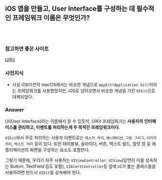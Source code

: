 ## iOS 앱을 만들고, User Interface를 구성하는 데 필수적인 프레임워크 이름은 무엇인가?


<br>
<br>

### 참고하면 좋은 사이트
[UIKit](https://developer.apple.com/documentation/uikit)


### 사전지식
* 사실 iOS이전의 macOS에서는 비슷한 개념으로 `Appkit(Application kit)`이라는 프레임워크를 사용했었지만, iOS로 넘어오면서 비슷한 개념을 가진 `UIkit`으로 대체되었다.
 

### Answer
UI(User Interface)라는 이름에서 알 수 있듯이, UIKit 프레임워크는 **사용자의 인터페이스를 관리하고, 이벤트를 처리하는게 주 목적인 프레임워크이다.**

`UIkit`에서 주로 처리하는 사용자 이벤트로는 `제스처 처리`, `애니메이션`, `그림 그리기`, `이미지 처리`, `텍스트 처리` 등이 있다. 또한 테이블뷰, 슬라이더, 버튼, 텍스트 필드, 얼럿 창 등 애플리케이션의 화면을 구성하는 요소도 포함한다.


그렇기 때문에, 우리가 자주 사용하는 `UIViewController`, `UIView`(당연히 이를 상속하는 Button, TextField 등도 포함), `UIAlertController`등 앞에 `UI`가 붙는 클래스들을 사용하려면 반드시 `UIkit`을 상속해야 한다.
